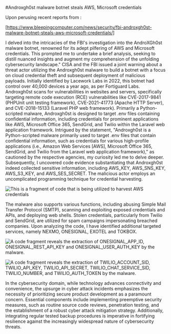 #Androxgh0st malware botnet steals AWS, Microsoft credentials

Upon perusing recent reports from :

[https://www.bleepingcomputer.com/news/security/fbi-androxgh0st-malware-botnet-steals-aws-microsoft-credentials/]

I delved into the intricacies of the FBI's investigation into the AndroXGh0st malware botnet, renowned for its adept pilfering of AWS and Microsoft credentials. This prompted me to undertake a brief analysis, seeking to distill nuanced insights and augment my comprehension of the unfolding cybersecurity landscape."
CISA and the FBI issued a joint warning about a threat actor utilizing the Androxgh0st malware to build a botnet with a focus on cloud credential theft and subsequent deployment of malicious payloads. Initially identified by Lacework Labs in 2022, this botnet had control over 40,000 devices a year ago, as per Fortiguard Labs.
Androxgh0st scans for vulnerabilities in websites and servers, specifically targeting remote code execution (RCE) vulnerabilities like CVE-2017-9841 (PHPUnit unit testing framework), CVE-2021-41773 (Apache HTTP Server), and CVE-2018-15133 (Laravel PHP web framework). Primarily a Python-scripted malware, Androxgh0st is designed to target .env files containing confidential information, including credentials for prominent applications like AWS, Microsoft Office 365, SendGrid, and Twilio within the Laravel web application framework.
Intrigued by the statement, "Androxgh0st is a Python-scripted malware primarily used to target .env files that contain confidential information, such as credentials for various high-profile applications (i.e., Amazon Web Services [AWS], Microsoft Office 365, SendGrid, and Twilio from the Laravel web application framework)," as cautioned by the respective agencies, my curiosity led me to delve deeper. Subsequently, I uncovered code evidence substantiating that Androxgh0st indeed collected sensitive information, including AWS_KEY, AWS_SNS_KEY, AWS_S3_KEY, and AWS_SES_SECRET. The malicious actor employs an uncomplicated programming technique for credential harvesting.

![This is a fragment of code that is being utilized to harvest AWS credentials](https://media.licdn.com/dms/image/D5612AQH3atiG8V2dQg/article-inline_image-shrink_1500_2232/0/1705642036341?e=1726099200&v=beta&t=wNNwFdZjV5llu1iJOiVz2qBUbP0tVh2G5I62lNu2x08)

The malware also supports various functions, including abusing Simple Mail Transfer Protocol (SMTP), scanning and exploiting exposed credentials and APIs, and deploying web shells. Stolen credentials, particularly from Twilio and SendGrid, are utilized for spam campaigns impersonating breached companies. Upon analyzing the code, I have identified additional targeted services, namely NEXMO, ONESIGNAL, EXOTEL and TOKBOX.

![A code fragment reveals the extraction of ONESIGNAL_APP_ID, ONESIGNAL_REST_API_KEY and ONESIGNAL_USER_AUTH_KEY by the malware.](https://media.licdn.com/dms/image/D5612AQGw5VZ1VnSlKA/article-inline_image-shrink_1500_2232/0/1705643000233?e=1726099200&v=beta&t=gKQy9gnnpOr_2z2ZayIFHGgVq1RB8PP7C0qUYrBHQrE)

![A code fragment reveals the extraction of TWILIO_ACCOUNT_SID, TWILIO_API_KEY, TWILIO_API_SECRET, TWILIO_CHAT_SERVICE_SID, TWILIO_NUMBER, and TWILIO_AUTH_TOKEN by the malware.](https://media.licdn.com/dms/image/D5612AQFHP_zLdcZOnQ/article-inline_image-shrink_1500_2232/0/1705642101588?e=1726099200&v=beta&t=z6R7dhoxNvdSlgV0hsFGM_yNc1mU5BJn0LZ3PGe1vYc)

In the cybersecurity domain, while technology advances connectivity and convenience, the upsurge in cyber attack incidents emphasizes the necessity of prioritizing secure product development as a paramount concern. Essential components include implementing preemptive security measures, such as routine source code reviews, penetration testing, and the establishment of a robust cyber attack mitigation strategy. Additionally, integrating regular tested backup procedures is imperative in fortifying resilience against the increasingly widespread nature of cybersecurity threats.
